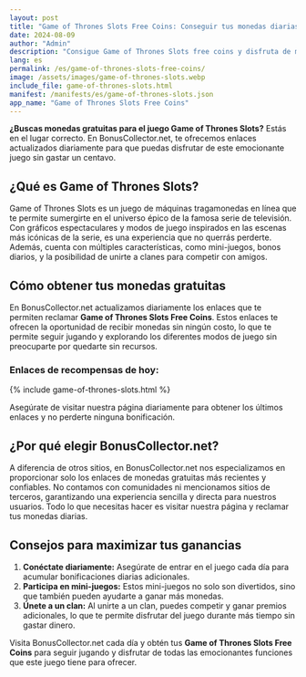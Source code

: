 ```yaml
---
layout: post  
title: "Game of Thrones Slots Free Coins: Conseguir tus monedas diarias aquí"  
date: 2024-08-09
author: "Admin"
description: "Consigue Game of Thrones Slots free coins y disfruta de más rondas con monedas gratis. Juega sin parar y gana premios increíbles en este juego de slots épico." 
lang: es  
permalink: /es/game-of-thrones-slots-free-coins/
image: /assets/images/game-of-thrones-slots.webp
include_file: game-of-thrones-slots.html
manifest: /manifests/es/game-of-thrones-slots.json
app_name: "Game of Thrones Slots Free Coins"
---
```


**¿Buscas monedas gratuitas para el juego Game of Thrones Slots?** Estás en el lugar correcto. En BonusCollector.net, te ofrecemos enlaces actualizados diariamente para que puedas disfrutar de este emocionante juego sin gastar un centavo.

## ¿Qué es Game of Thrones Slots?

Game of Thrones Slots es un juego de máquinas tragamonedas en línea que te permite sumergirte en el universo épico de la famosa serie de televisión. Con gráficos espectaculares y modos de juego inspirados en las escenas más icónicas de la serie, es una experiencia que no querrás perderte. Además, cuenta con múltiples características, como mini-juegos, bonos diarios, y la posibilidad de unirte a clanes para competir con amigos.

## Cómo obtener tus monedas gratuitas

En BonusCollector.net actualizamos diariamente los enlaces que te permiten reclamar **Game of Thrones Slots Free Coins**. Estos enlaces te ofrecen la oportunidad de recibir monedas sin ningún costo, lo que te permite seguir jugando y explorando los diferentes modos de juego sin preocuparte por quedarte sin recursos.

### Enlaces de recompensas de hoy:

{% include game-of-thrones-slots.html %}

Asegúrate de visitar nuestra página diariamente para obtener los últimos enlaces y no perderte ninguna bonificación.

## ¿Por qué elegir BonusCollector.net?

A diferencia de otros sitios, en BonusCollector.net nos especializamos en proporcionar solo los enlaces de monedas gratuitas más recientes y confiables. No contamos con comunidades ni mencionamos sitios de terceros, garantizando una experiencia sencilla y directa para nuestros usuarios. Todo lo que necesitas hacer es visitar nuestra página y reclamar tus monedas diarias.

## Consejos para maximizar tus ganancias

1. **Conéctate diariamente:** Asegúrate de entrar en el juego cada día para acumular bonificaciones diarias adicionales.
2. **Participa en mini-juegos:** Estos mini-juegos no solo son divertidos, sino que también pueden ayudarte a ganar más monedas.
3. **Únete a un clan:** Al unirte a un clan, puedes competir y ganar premios adicionales, lo que te permite disfrutar del juego durante más tiempo sin gastar dinero.

Visita BonusCollector.net cada día y obtén tus **Game of Thrones Slots Free Coins** para seguir jugando y disfrutar de todas las emocionantes funciones que este juego tiene para ofrecer.